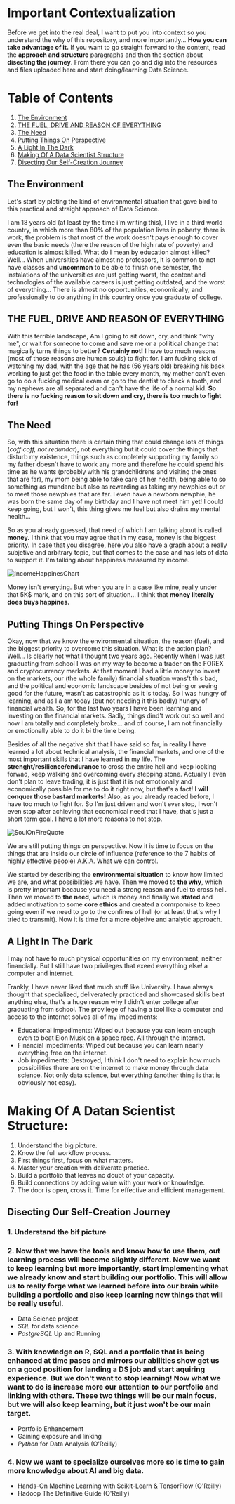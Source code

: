 # Important Contextualization
Before we get into the real deal, I want to put you into context so you understand the why of this repository, and more importantly... **How you can take advantage of it.** If you want to go straight forward to the content, read the **approach and structure** paragraphs and then the section about **disecting the journey**. From there you can go and dig into the resources and files uploaded here and start doing/learning Data Science. 

# Table of Contents
1. [The Environment](https://github.com/Jesusprzr/Making-Of-A-Data-Scientist#the-environment)
2. [THE FUEL, DRIVE AND REASON OF EVERYTHING](https://github.com/Jesusprzr/Making-Of-A-Data-Scientist#the-fuel-drive-and-reason-of-everything)
3. [The Need](https://github.com/Jesusprzr/Making-Of-A-Data-Scientist#the-need)
4. [Putting Things On Perspective](https://github.com/Jesusprzr/Making-Of-A-Data-Scientist#putting-things-on-perspective)
5. [A Light In The Dark](https://github.com/Jesusprzr/Making-Of-A-Data-Scientist#a-light-in-the-dark)
6. [Making Of A Data Scientist Structure](https://github.com/Jesusprzr/Making-Of-A-Data-Scientist#making-of-a-datan-scientist-structure)
7. [Disecting Our Self-Creation Journey](https://github.com/Jesusprzr/Making-Of-A-Data-Scientist#disecting-our-self-creation-journey)

## The Environment
Let's start by ploting the kind of environmental situation that gave bird to this practical and straight approach of Data Science.

I am 18 years old (at least by the time i'm writing this), I live in a third world country, in which more than 80% of the population lives in poberty, there is work, the problem is that most of the work doesn't pays enough to cover even the basic needs (there the reason of the high rate of poverty) and education is almost killed. What do I mean by education almost killed? Well... When universities have almost no professors, it is common to not have classes and **uncommon** to be able to finish one semester, the instalations of the universities are just getting worst, the content and technologies of the available careers is just getting outdated, and the worst of everything... There is almost no opportunities, economically, and professionally to do anything in this country once you graduate of college. 

## THE FUEL, DRIVE AND REASON OF EVERYTHING
With this terrible landscape, Am I going to sit down, cry, and think "why me", or wait for someone to come and save me or a pollitical change that magically turns things to better? **Certainly not!** I have too much reasons (most of those reasons are human souls) to fight for. I am fucking sick of watching my dad, with the age that he has (56 years old) breaking his back working to just get the food in the table every month, my mother can't even go to do a fucking medical exam or go to the dentist to check a tooth, and my nephews are all separated and can't have the life of a normal kid. **So there is no fucking reason to sit down and cry, there is too much to fight for!**

## The Need
So, with this situation there is certain thing that could change lots of things (*coff coff, not redundat*), not everything but it could cover the things that disturb my existence, things such as completely supporting my family so my father doesn't have to work any more and therefore he could spend his time as he wants (probably with his grandchildrens and visiting the ones that are far), my mom being able to take care of her health, being able to so something as mundane but also as rewarding as taking my newphies out or to meet those newphies that are far. I even have a newborn newphie, he was born the same day of my birthday and I have not meet him yet! I could keep going, but I won't, this thing gives me fuel but also drains my mental health... 

So as you already guessed, that need of which I am talking about is called **money.**
I think that you may agree that in my case, money is the biggest priority. In case that you disagree, here you also have a graph about a really subjetive and arbitrary topic, but that comes to the case and has lots of data to support it.
I'm talking about happiness measured by income.

![IncomeHappinesChart](https://happierhuman.com/wp-content/uploads/2012/08/life-satisfaction-vs-family-income3.png)

Money isn't everyting. But when you are in a case like mine, really under that 5K$ mark, and on this sort of situation... I think that **money literally does buys happines.**

## Putting Things On Perspective
Okay, now that we know the environmental situation, the reason (fuel), and the biggest priority to overcome this situation. What is the action plan? Well... Is clearly not what I thought two years ago. Recently when I was just graduating from school I was on my way to become a trader on the FOREX and cryptocurrency  markets. At that moment I had a little money to invest on the markets, our (the whole family) financial situation wans't this bad, and the political and economic landscape besides of not being or seeing good for the future, wasn't as catastrophic as it is today. So I was hungry of learning, and as I a am today (but not needing it this badly) hungry of financial wealth. So, for the last two years I have been learning and investing on the financial markets. Sadly, things dind't work out so well and now I am totally and completely broke... and of course, I am not financially or emotionally able to do it bi the time being. 

Besides of all the negative shit that I have said so far, in reality I have learned a lot about technical analysis, the financial markets, and one of the most important skills that I have learned in my life. The **strenght/resilience/endurance** to cross the entire hell and keep looking forwad, keep walking and overcoming every stepping stone. Actually I even don't plan to leave trading, it is just that it is not emotionally and economically possible for me to do it right now, but that's a fact! **I will conquer those bastard markerts!** Also, as you already readed before, I have too much to fight for. So I'm just driven and won't ever stop, I won't even stop after achieving that economical need that I have, that's just a short term goal. I have a lot more reasons to not stop.

![SoulOnFireQuote](https://drive.google.com/uc?export=view&id=1yicv3W_3kY-8vkA-a95f7WXk-mOnO34e)

We are still putting things on perspective. Now it is time to focus on the things that are inside our circle of influence (reference to the 7 habits of highly effective people) A.K.A. What we can control.

We started by describing the **environmental situation** to know how limited we are, and what possibilities we have. Then we moved to **the why**, which is pretty important because you need a strong reason and fuel to cross hell. Then we moved to **the need**, which is money and finally we **stated** and added motivation to some **core ethics** and created a comrpomise to keep going even if we need to go to the confines of hell (or at least that's why I tried to transmit). Now it is time for a more objetive and analytic approach.

## A Light In The Dark
I may not have to much physical opportunities on my environment, neither financially. But I still have two privileges that exeed everything else! a computer and internet. 

Frankly, I have never liked that much stuff like University. I have always thought that specialized, deliveratedly practiced and showcased skills beat anything else, that's a huge reason why I didn't enter college after graduating from school. The provilege of having a tool like a computer and access to the internet solves all of my impediments:
 * Educational impediments: Wiped out because you can learn enough even to beat Elon Musk on a space race. All through the internet.
 * Financial impediments: Wiped out because you can learn nearly everything free on the internet.
 * Job impediments: Destroyed, I think I don't need to explain how much possibilities there are on the internet to make money through data science. Not only data science, but everything (another thing is that is obviously not easy). 


# Making Of A Datan Scientist Structure:
 1. Understand the big picture.
 2. Know the full workflow process.
 3. First things first, focus on what matters.
 4. Master your creation with deliverate practice.
 5. Build a portfolio that leaves no doubt of your capacity.
 6. Build connections by adding value with your work or knowledge.
 7. The door is open, cross it. Time for effective and efficient management.

## Disecting Our Self-Creation Journey


### 1. Understand the bif picture


### 2. Now that we have the tools and know how to use them, out learning process will become slightly different. Now we want to keep learning but more importantly, start implementing what we already know and **start building our portfolio.** This will allow us to really forge what we learned before into our brain while building a portfolio and also keep learning new things that will be really useful.
   * Data Science project
   * *SQL* for data science
   * *PostgreSQL* Up and Running
### 3. With knowledge on R, SQL and a portfolio that is being enhanced at time pases and mirrors our abilities show get us on a good position for landing a DS job and start aquiring experience. But we don't want to stop learning! Now what we want to do is increase more our attention to our portfolio and linking with others. These two things will be our main focus, but we will also keep learning, but it just won't be our main target. 
   * Portfolio Enhancement
   * Gaining exposure and linking 
   * *Python* for Data Analysis (O'Reilly)
### 4. Now we want to specialize ourselves more so is time to gain more knowledge about AI and big data.
   * Hands-On Machine Learning with Scikit-Learn & TensorFlow (O'Reilly)
   * Hadoop The Definitive Guide (O'Reilly)
